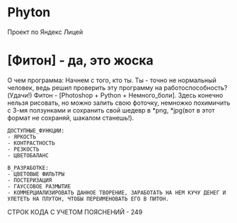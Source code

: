 # Phyton
Проект по Яндекс Лицей
# [Фитон] - да, это жоска

О чем программа:
    Начнем с того, кто ты. Ты - точно не нормальный человек, ведь решил проверить эту программу на работоспособность?(Удачи!)
Фитон - [Photoshop + Python + Немного_боли]. Здесь конечно нельзя рисовать, но можно залить свою фоточку, немножко похимичить с 3-мя ползунками и сохранить свой шедевр в *png, *jpg(вот в этот формат не сохраняй, шакалом станешь!).
    
    ДОСТУПНЫЕ_ФУНКЦИИ:
    - ЯРКОСТЬ
    - КОНТРАСТНОСТЬ
    - РЕЗКОСТЬ
    - ЦВЕТОБАЛАНС
    
    В_РАЗРАБОТКЕ:
    - ЦВЕТОВЫЕ ФИЛЬТРЫ
    - ПОСТЕРИЗАЦИЯ
    - ГАУССОВОЕ РАЗМЫТИЕ
    - КОММЕРЦИАЛИЗИРОВАТЬ ДАННОЕ ТВОРЕНИЕ, ЗАРАБОТАТЬ НА НЕМ КУЧУ ДЕНЕГ И УЛЕТЕТЬ НА ПЛУТОН, ЧТОБЫ ПЕРЕИМЕНОВАТЬ ЕГО В ПИТОН.

СТРОК КОДА С УЧЕТОМ ПОЯСНЕНИЙ - 249
